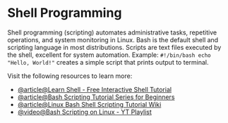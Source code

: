 # Shell Programming

Shell programming (scripting) automates administrative tasks, repetitive operations, and system monitoring in Linux. Bash is the default shell and scripting language in most distributions. Scripts are text files executed by the shell, excellent for system automation. Example: `#!/bin/bash echo "Hello, World!"` creates a simple script that prints output to terminal.

Visit the following resources to learn more:

- [@article@Learn Shell - Free Interactive Shell Tutorial](https://www.learnshell.org/)
- [@article@Bash Scripting Tutorial Series for Beginners](https://linuxhandbook.com/bash/)
- [@article@Linux Bash Shell Scripting Tutorial Wiki](https://bash.cyberciti.biz/guide/Main_Page)
- [@video@Bash Scripting on Linux - YT Playlist](https://youtube.com/playlist?list=PLT98CRl2KxKGj-VKtApD8-zCqSaN2mD4w&si=MSehStqnhSqgoMSj)